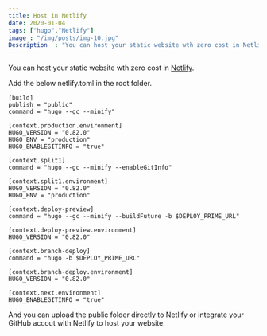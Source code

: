 ```yaml
---
title: Host in Netlify
date: 2020-01-04
tags: ["hugo","Netlify"]
image : "/img/posts/img-10.jpg"
Description  : "You can host your static website wth zero cost in Netlify. Add the below netlify.toml in the root..."
---
```

You can host your static website wth zero cost in [Netlify](https://www.netlify.com/).

Add the below netlify.toml in the root folder.


    [build]
    publish = "public"
    command = "hugo --gc --minify"

    [context.production.environment]
    HUGO_VERSION = "0.82.0"
    HUGO_ENV = "production"
    HUGO_ENABLEGITINFO = "true"

    [context.split1]
    command = "hugo --gc --minify --enableGitInfo"

    [context.split1.environment]
    HUGO_VERSION = "0.82.0"
    HUGO_ENV = "production"

    [context.deploy-preview]
    command = "hugo --gc --minify --buildFuture -b $DEPLOY_PRIME_URL"

    [context.deploy-preview.environment]
    HUGO_VERSION = "0.82.0"

    [context.branch-deploy]
    command = "hugo -b $DEPLOY_PRIME_URL"

    [context.branch-deploy.environment]
    HUGO_VERSION = "0.82.0"

    [context.next.environment]
    HUGO_ENABLEGITINFO = "true"

And you can upload the public folder directly to Netlify or integrate your GitHub accout with Netlify to host your website.

<!--Photo by Robert Katzki on Unsplash-->
